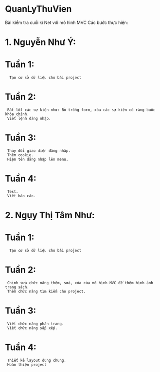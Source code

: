 # QuanLyThuVien
Bài kiểm tra cuối kì Net với mô hình MVC
Các bước thực hiện:
# 1. Nguyễn Như Ý:
   # Tuần 1:
      Tạo cơ sở dữ liệu cho bài project
   # Tuần 2:
     Bắt lỗi các sự kiện như: Bỏ trống form, xóa các sự kiện có ràng buộc khóa chính.
     Viết lệnh đăng nhập.
   # Tuần 3:
     Thay đổi giao diện đăng nhập.
     Thêm cookie.
     Hiện tên đăng nhập lên menu.
   # Tuần 4:
     Test.
     Viết báo cáo.
# 2. Ngụy Thị Tâm Như:
   # Tuần 1:
      Tạo cơ sở dữ liệu cho bài project
   # Tuần 2:
     Chỉnh sửa chức năng thêm, sửa, xóa của mô hình MVC để thêm hình ảnh trang sách.
     Thêm chức năng tìm kiếm cho project.
   # Tuần 3:
     Viết chức năng phân trang.
     Viết chức năng sắp xếp.
   # Tuần 4:
     Thiết kế layout dùng chung.
     Hoàn thiện project



